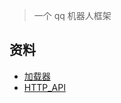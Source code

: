 <!--
title: Mirai
sort:
-->

> 一个 qq 机器人框架

## 资料

- [加载器](https://github.com/iTXTech/mirai-console-loader)
- [HTTP_API](https://github.com/project-mirai/mirai-api-http)
